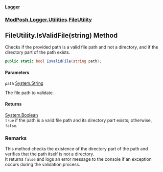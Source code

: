 #### [Logger](index.md 'index')
### [ModPosh.Logger.Utilities](ModPosh.Logger.Utilities.md 'ModPosh.Logger.Utilities').[FileUtility](ModPosh.Logger.Utilities.FileUtility.md 'ModPosh.Logger.Utilities.FileUtility')

## FileUtility.IsValidFile(string) Method

Checks if the provided path is a valid file path and not a directory, and if the directory part of the path exists.

```csharp
public static bool IsValidFile(string path);
```
#### Parameters

<a name='ModPosh.Logger.Utilities.FileUtility.IsValidFile(string).path'></a>

`path` [System.String](https://docs.microsoft.com/en-us/dotnet/api/System.String 'System.String')

The file path to validate.

#### Returns
[System.Boolean](https://docs.microsoft.com/en-us/dotnet/api/System.Boolean 'System.Boolean')  
`true` if the path is a valid file path and its directory part exists; otherwise, `false`.

### Remarks
This method checks the existence of the directory part of the path and verifies that the path itself is not a directory.  
It returns `false` and logs an error message to the console if an exception occurs during the validation process.